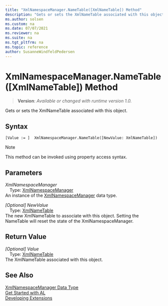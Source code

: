 ```yaml
---
title: "XmlNamespaceManager.NameTable([XmlNameTable]) Method"
description: "Gets or sets the XmlNameTable associated with this object."
ms.author: solsen
ms.custom: na
ms.date: 07/07/2021
ms.reviewer: na
ms.suite: na
ms.tgt_pltfrm: na
ms.topic: reference
author: SusanneWindfeldPedersen
---
```

[//]: # (START>DO_NOT_EDIT)
[//]: # (IMPORTANT:Do not edit any of the content between here and the END>DO_NOT_EDIT.)
[//]: # (Any modifications should be made in the .xml files in the ModernDev repo.)
# XmlNamespaceManager.NameTable([XmlNameTable]) Method
> **Version**: _Available or changed with runtime version 1.0._

Gets or sets the XmlNameTable associated with this object.


## Syntax
```AL
[Value := ]  XmlNamespaceManager.NameTable([NewValue: XmlNameTable])
```
> [!NOTE]
> This method can be invoked using property access syntax.
## Parameters
*XmlNamespaceManager*  
&emsp;Type: [XmlNamespaceManager](xmlnamespacemanager-data-type.md)  
An instance of the [XmlNamespaceManager](xmlnamespacemanager-data-type.md) data type.  

*[Optional] NewValue*  
&emsp;Type: [XmlNameTable](../xmlnametable/xmlnametable-data-type.md)  
The new XmlNameTable to associate with this object. Setting the NameTable will reset the state of the XmlNamespaceManager.  


## Return Value
*[Optional] Value*  
&emsp;Type: [XmlNameTable](../xmlnametable/xmlnametable-data-type.md)  
The XmlNameTable associated with this object.


[//]: # (IMPORTANT: END>DO_NOT_EDIT)
## See Also
[XmlNamespaceManager Data Type](xmlnamespacemanager-data-type.md)  
[Get Started with AL](../../devenv-get-started.md)  
[Developing Extensions](../../devenv-dev-overview.md)